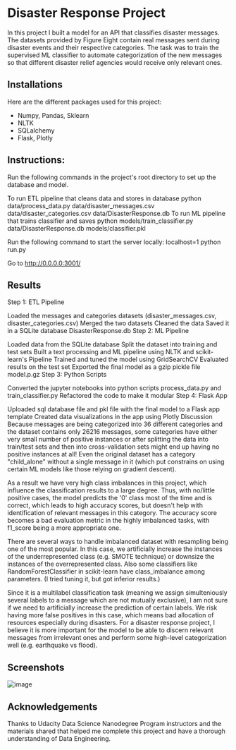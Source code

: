# Disaster Response Project

In this project I built a model for an API that classifies disaster messages. The datasets provided by Figure Eight contain real messages sent during disaster events and their respective categories. The task was to train the supervised ML classifier to automate categorization of the new messages so that different disaster relief agencies would receive only relevant ones.


## Installations
Here are the different packages used for this project:

- Numpy, Pandas, Sklearn
- NLTK
- SQLalchemy
- Flask, Plotly

## Instructions:
Run the following commands in the project's root directory to set up the database and model.

To run ETL pipeline that cleans data and stores in database
python data/process_data.py data/disaster_messages.csv data/disaster_categories.csv data/DisasterResponse.db
To run ML pipeline that trains classifier and saves python models/train_classifier.py data/DisasterResponse.db models/classifier.pkl

Run the following command to start the server locally:
localhost=1 python run.py

Go to http://0.0.0.0:3001/

## Results
Step 1: ETL Pipeline

Loaded the messages and categories datasets (disaster_messages.csv, disaster_categories.csv)
Merged the two datasets
Cleaned the data
Saved it in a SQLite database DisasterResponse.db
Step 2: ML Pipeline

Loaded data from the SQLite database
Split the dataset into training and test sets
Built a text processing and ML pipeline using NLTK and scikit-learn's Pipeline
Trained and tuned the model using GridSearchCV
Evaluated results on the test set
Exported the final model as a gzip pickle file model.p.gz
Step 3: Python Scripts

Converted the jupyter notebooks into python scripts process_data.py and train_classifier.py
Refactored the code to make it modular
Step 4: Flask App

Uploaded sql database file and pkl file with the final model to a Flask app template
Created data visualizations in the app using Plotly
Discussion
Because messages are being categorized into 36 different categories and the dataset contains only 26216 messages, some categories have either very small number of positive instances or after splitting the data into train/test sets and then into cross-validation sets might end up having no positive instances at all! Even the original dataset has a category "child_alone" without a single message in it (which put constrains on using certain ML models like those relying on gradient descent).

As a result we have very high class imbalances in this project, which influence the classification results to a large degree. Thus, with no/little positive cases, the model predicts the '0' class most of the time and is correct, which leads to high accuracy scores, but doesn't help with identification of relevant messages in this category. The accuracy score becomes a bad evaluation metric in the highly imbalanced tasks, with f1_score being a more appropriate one.

There are several ways to handle imbalanced dataset with resampling being one of the most popular. In this case, we artificially increase the instances of the underrepresented class (e.g. SMOTE technique) or downsize the instances of the overrepresented class. Also some classifiers like RandomForestClassifier in scikit-learn have class_imbalance among parameters. (I tried tuning it, but got inferior results.)

Since it is a multilabel classification task (meaning we assign simulteniously several labels to a message which are not mutually exclusive), I am not sure if we need to artificially increase the prediction of certain labels. We risk having more false positives in this case, which means bad allocation of resources especially during disasters. For a disaster response project, I believe it is more important for the model to be able to discern relevant messages from irrelevant ones and perform some high-level categorization well (e.g. earthquake vs flood).

## Screenshots
![image](https://user-images.githubusercontent.com/69242466/194048400-d7d9aeae-88be-4afe-b767-59d1284142db.png)


## Acknowledgements
Thanks to Udacity Data Science Nanodegree Program instructors and the materials shared that helped me complete this project and have a thorough understanding of Data Engineering.
